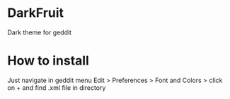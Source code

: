 # DarkFruit
Dark theme for geddit


# How to install
Just navigate in geddit menu
Edit > Preferences > Font and Colors > click on + and find .xml file in directory
